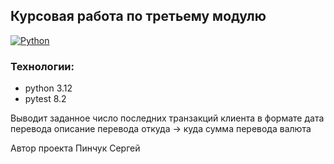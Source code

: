 ## Курсовая работа по третьему модулю

[![Python](https://img.shields.io/badge/-Python-464646?style=flat-square&logo=Python)](https://www.python.org/)


### Технологии:
- python 3.12
- pytest 8.2


Выводит заданное число последних транзакций клиента в формате
дата перевода описание перевода
откуда -> куда
сумма перевода валюта


Автор проекта Пинчук Сергей
